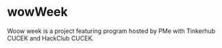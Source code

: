 # wowWeek
Woow week is a project featuring program hosted by PMe with Tinkerhub CUCEK and HackClub CUCEK. 

